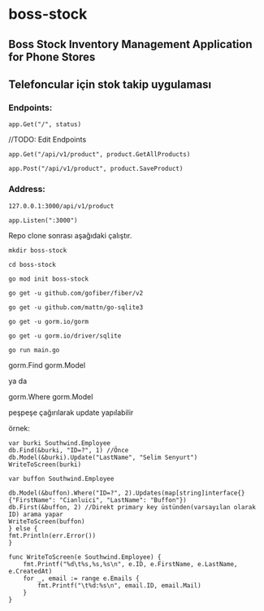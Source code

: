# boss-stock

## Boss Stock Inventory Management Application for Phone Stores

  

## Telefoncular için stok takip uygulaması

  

### Endpoints:

`app.Get("/", status)`

//TODO: Edit Endpoints

`app.Get("/api/v1/product", product.GetAllProducts)`

`app.Post("/api/v1/product", product.SaveProduct)`

  
  

### Address:

`127.0.0.1:3000/api/v1/product`

`app.Listen(":3000")`

  

Repo clone sonrası aşağıdaki çalıştır.

  

`mkdir boss-stock`

`cd boss-stock`

`go mod init boss-stock`

  

`go get -u github.com/gofiber/fiber/v2`

`go get -u github.com/mattn/go-sqlite3`

`go get -u gorm.io/gorm`

`go get -u gorm.io/driver/sqlite`

  

`go run main.go`




gorm.Find 
gorm.Model

ya da

gorm.Where
gorm.Model

peşpeşe çağırılarak update yapılabilir

örnek:
```
var burki Southwind.Employee
db.Find(&burki, "ID=?", 1) //Önce
db.Model(&burki).Update("LastName", "Selim Senyurt")
WriteToScreen(burki)
````

```
var buffon Southwind.Employee

db.Model(&buffon).Where("ID=?", 2).Updates(map[string]interface{}{"FirstName": "Cianluici", "LastName": "Buffon"})
db.First(&buffon, 2) //Direkt primary key üstünden(varsayılan olarak ID) arama yapar
WriteToScreen(buffon)
} else {
fmt.Println(err.Error())
}
```

```
func WriteToScreen(e Southwind.Employee) {
    fmt.Printf("%d\t%s,%s,%s\n", e.ID, e.FirstName, e.LastName, e.CreatedAt)
    for _, email := range e.Emails {
        fmt.Printf("\t%d:%s\n", email.ID, email.Mail)
    }
}
```


